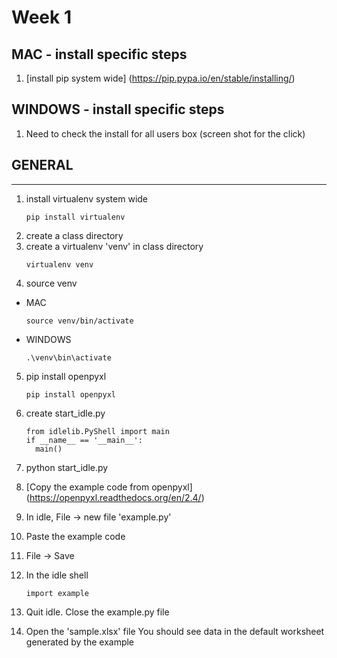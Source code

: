 # Week 1


## MAC - install specific steps
1. [install pip system wide]
(https://pip.pypa.io/en/stable/installing/)

## WINDOWS - install specific steps
1. Need to check the install for all users box
(screen shot for the click)

## GENERAL
-------
1. install virtualenv system wide
    ```
    pip install virtualenv
    ```
2. create a class directory
3. create a virtualenv 'venv' in class directory
    ```
    virtualenv venv
    ```
4. source venv
  * MAC
    ```
    source venv/bin/activate
    ```
  * WINDOWS
    ```
    .\venv\bin\activate
    ```

5. pip install openpyxl
    ```
    pip install openpyxl
    ```
    
6. create start_idle.py
    ```
    from idlelib.PyShell import main
    if __name__ == '__main__':
      main()
    ```
7. python start_idle.py
8. [Copy the example code from openpyxl]
(https://openpyxl.readthedocs.org/en/2.4/)
9. In idle, File -> new file 'example.py'
10. Paste the example code
11. File -> Save
12. In the idle shell
    ```
    import example
    ```
14. Quit idle. Close the example.py file
15. Open the 'sample.xlsx' file
You should see data in the default worksheet generated by the example

